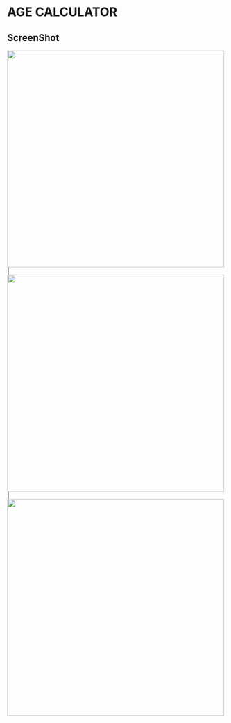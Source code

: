 # AGE CALCULATOR

## ScreenShot

<img src = "https://user-images.githubusercontent.com/122794880/223115210-655ccaed-4404-4734-9e09-56f618eb0f29.jpeg" height="500px"/> |
<img src = "https://user-images.githubusercontent.com/122794880/223115235-336dd2e1-557a-4d6f-b6ed-6bc2ffc4e0d9.jpeg" height="500px"/> |
<img src = "https://user-images.githubusercontent.com/122794880/223115258-cee22662-3d92-4942-a4b8-3ad49d9f68fe.jpeg" height="500px"/> 


